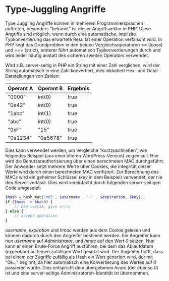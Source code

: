 # Type-Juggling Angriffe

Type Juggling Angriffe können in mehreren Programmiersprachen auftreten,
besonders “bekannt” ist dieser Angriffsvektor in PHP. Diese Angriffe
sind möglich, wenn durch eine automatische, implizite Typkonvertierung
das erwartete Resultat einer Operation verfälscht wird. In PHP liegt das
Grundproblem in den beiden Vergleichsoperatoren *==* (loose) und *===*
(strict), ersterer führt automatisch Typkonvertierungen durch und wird
leider häufig anstatt des sicheren zweiten Operators verwendet.

Wird z.B. server-seitig in PHP ein String mit einer Zahl verglichen,
wird der String automatisch in eine Zahl konvertiert, dies inkludiert
Hex- und Octal-Darstellungen von Zahlen:

| Operant A | Operant B | Ergebnis |
|:----------|:----------|:---------|
| "0000"    | int(0)    | true     |
| "0e42"    | int(0)    | true     |
| "1abc"    | int(1)    | true     |
| "abc"     | int(0)    | true     |
| "0xF"     | "15"      | true     |
| "0e1234"  | "0e5678"  | true     |

Dies kann verwendet werden, um Vergleiche “kurzzuschließen”, wie
folgendes Beispiel (aus einer älteren WordPress-Version) zeigen soll.
Hier wird die Benutzerauthorisierung über einen berechneten MAC
durchgeführt. Der Anwender setzt mehrere Werte über Cookies, die
Integrität dieser Werte wird durch einen berechneten MAC verifiziert.
Zur Berechnung des MACs wird ein geheimer Schlüssel (*key* in dem
Beispiel) verwendet, der nie den Server verlässt. Dies wird vereinfacht
durch folgenden server-seitigen Code umgesetzt:

```php
$hash = hash_mac('md5', $username . '|' . $expiration, $key);
if ($hmac != $hash) {
    // bad cookie, give error
} else {
    // accept operation
}
```

*username*, *expiration* und *hmac* werden aus dem Cookie gelesen und
können dadurch durch den Angreifer bestimmt werden. Ein Angreifer kann
nun *username* auf *Administrator*, und *hmac* auf den Wert *0* setzen.
Nun kann er einen Brute-Force Angriff ausführen, bei dem das Ablaufdatem
(*expiration*) au feinen zufälligen Wert gesetzt wird. Der Angreifer
hofft, dass bei einem der Zugriffe zufällig als Hash ein Wert generiert
wird, der mit "0e…" beginnt, da hier automatisch eine Konvertierung des
Wertes auf *0* passieren würde. Dies entspricht dem übergebenen *hmac*
(der ebenso *0*) ist und eine server-seitige Administratoren-Identität
ist übernommen.
